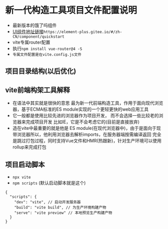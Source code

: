 # 新一代构造工具项目文件配置说明

- 最新版本的饿了吗组件
 - [UI组件地址链接](https://element-plus.gitee.io/#/zh-CN/component/quickstart)`https://element-plus.gitee.io/#/zh-CN/component/quickstart`
- vite专属router配置
 - 执行`npm install vue-router@4 -S`
- `专属文件配置是在vite.config.js文件`

## 项目目录结构(以后优化)


## vite前端构架工具解释
- 在语法中其实就是很快的意思 最为新一代前端构造工具，作用于面向现代浏览器，基于ECMA标准的ES module实现的一个更轻更快的web应用工具
- 它一般都是使用比较先进的浏览器作为项目开发， 而不会选择一些比较老的浏览器来完成项目开发 比如IE，它是不会考虑它的(目前是直接放弃)
- 造在vite中最重要的就是他是 ES module(在现代浏览器中)，由于是面向于现带浏览器所以，他利用浏览器去解析imports，在服务器端按需编译返回
完全是跳过打包过程，同时支持Vue文件和HMR(热跟新)，针对生产环境可以使用rollup来完成打包

## 项目启动脚本

- `npx vite`
- `npm scripts` (默认启动脚本就是这个)

```
{
  "scripts": {
    "dev": "vite", // 启动开发服务器
    "build": "vite build", // 为生产环境构建产物
    "serve": "vite preview" // 本地预览生产构建产物
  }
}
```